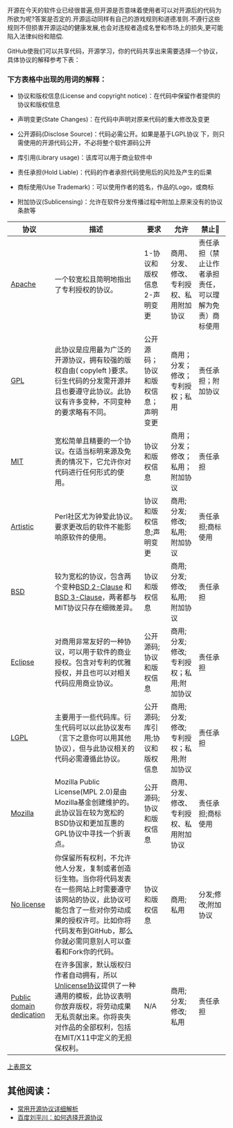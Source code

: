 开源在今天的软件业已经很普遍,但开源是否意味着使用者可以对开源后的代码为所欲为呢?答案是否定的.开源运动同样有自己的游戏规则和道德准则.不遵行这些规则不但损害开源运动的健康发展,也会对违规者造成名誉和市场上的损失,更可能陷入法律纠纷和赔偿.

GitHub使我们可以共享代码，开源学习，你的代码共享出来需要选择一个协议，具体协议的解释参考下表：

### 下方表格中出现的用词的解释：

- 协议和版权信息(License and copyright notice)：在代码中保留作者提供的协议和版权信息
- 声明变更(State Changes)：在代码中声明对原来代码的重大修改及变更
- 公开源码(Disclose Source)：代码必需公开。如果是基于LGPL协议 下，则只需使用的开源代码公开，不必将整个软件源码公开

- 库引用(Library usage)：该库可以用于商业软件中
- 责任承担(Hold Liable)：代码的作者承担代码使用后的风险及产生的后果
- 商标使用(Use Trademark)：可以使用作者的姓名，作品的Logo，或商标
- 附加协议(Sublicensing)：允许在软件分发传播过程中附加上原来没有的协议条款等

协议|描述 |要求 |允许 | 禁止🚫 
----|----- | -----|--------| -------------
[Apache](http://choosealicense.com/licenses/apache/)| 一个较宽松且简明地指出了专利授权的协议。 |  1-协议和版权信息 2-声明变更 |  商用、分发、修改、专利授权、私用附加协议   |责任承担（禁止让作者承担责任，可以理解为免责）商标使用
[GPL](http://choosealicense.com/licenses/gpl-v2/)|此协议是应用最为广泛的开源协议，拥有较强的版权自由( copyleft )要求。衍生代码的分发需开源并且也要遵守此协议。此协议有许多变种，不同变种的要求略有不同。  |公开源码；协议和版权信息；声明变更  |  商用；分发；修改；专利授权；私用   |责任承担；附加协议
[MIT](http://choosealicense.com/licenses/mit/)| 宽松简单且精要的一个协议。在适当标明来源及免责的情况下，它允许你对代码进行任何形式的使用。 | 协议和版权信息 |商用；分发；修改；私用；附加协议 |责任承担
[Artistic](http://choosealicense.com/licenses/artistic/)|Perl社区尤为钟爱此协议。要求更改后的软件不能影响原软件的使用。  | 协议和版权信息;声明变更 | 商用;分发;修改;私用;附加协议|责任承担;商标使用
[BSD](http://choosealicense.com/licenses/bsd/)| 较为宽松的协议，包含两个变种[BSD 2-Clause](http://choosealicense.com/licenses/bsd) 和[BSD 3-Clause](http://choosealicense.com/licenses/bsd-3-clause)，两者都与MIT协议只存在细微差异。 | 协议和版权信息 |  商用;分发;修改;私用;附加协议   |责任承担
[Eclipse](http://choosealicense.com/licenses/eclipse/)| 对商用非常友好的一种协议，可以用于软件的商业授权。包含对专利的优雅授权，并且也可以对相关代码应用商业协议。 |  公开源码;协议和版权信息| 商用;分发;修改;专利授权；私用;附加协议    |责任承担
[LGPL](http://choosealicense.com/licenses/lgpl-v2.1/)| 主要用于一些代码库。衍生代码可以以此协议发布（言下之意你可以用其他协议），但与此协议相关的代码必需遵循此协议。|公开源码;库引用;协议和版权信息|商用;分发;修改;专利授权；私用;附加协议| 责任承担
[Mozilla](http://choosealicense.com/licenses/mozilla/)|Mozilla Public License(MPL 2.0)是由Mozilla基金创建维护的。此协议旨在较为宽松的BSD协议和更加互惠的GPL协议中寻找一个折衷点。|公开源码;协议和版权信息| 商用、分发、修改、专利授权、私用附加协议   |责任承担;商标使用
[No license](http://choosealicense.com/licenses/no-license/)|你保留所有权利，不允许他人分发，复制或者创造衍生物。当你将代码发表在一些网站上时需要遵守该网站的协议，此协议可能包含了一些对你劳动成果的授权许可。比如你将代码发布到GitHub，那么你就必需同意别人可以查看和Fork你的代码。|协议和版权信息|商用;私用|分发;修改;附加协议
[Public domain dedication](http://choosealicense.com/licenses/unlicense/)|在许多国家，默认版权归作者自动拥有，所以[Unlicense协议](http://unlicense.org/)提供了一种通用的模板，此协议表明你放弃版权，将劳动成果无私贡献出来。你将丧失对作品的全部权利，包括在MIT/X11中定义的无担保权利。|N/A|商用;分发;修改;私用|责任承担

[上表原文](http://m.blog.itpub.net/30316686/viewspace-2098436/)

## 其他阅读：
- [常用开源协议详细解析](http://blog.csdn.net/yangfei1988147/article/details/23197483)
- [百度刘平川：如何选择开源协议](http://code.csdn.net/news/2821314)


